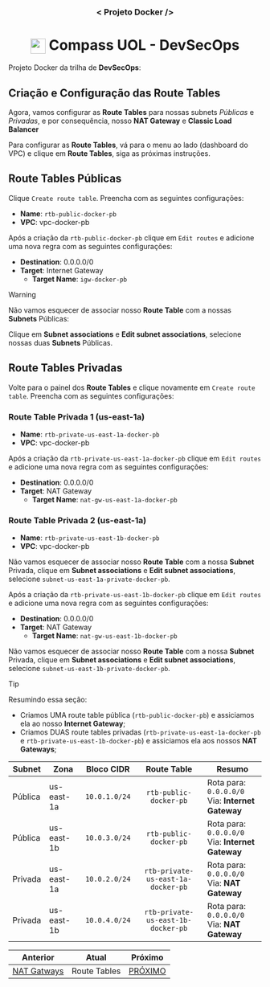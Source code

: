 <h3 align="center">< Projeto Docker /></h3>

<h1 align="center">
    <img align="center" src="https://logospng.org/download/uol/logo-uol-icon-256.png" width="30" height="30" /> Compass UOL - DevSecOps
</h1>

Projeto Docker da trilha de **DevSecOps**:

## Criação e Configuração das Route Tables

Agora, vamos configurar as **Route Tables** para nossas subnets _Públicas_ e _Privadas_, e por consequência, nosso **NAT Gateway** e **Classic Load Balancer**

Para configurar as **Route Tables**, vá para o menu ao lado (dashboard do VPC) e clique em **Route Tables**, siga as próximas instruções.

## Route Tables Públicas

Clique `Create route table`. Preencha com as seguintes configurações:

- **Name**: `rtb-public-docker-pb`
- **VPC**: vpc-docker-pb

Após a criação da `rtb-public-docker-pb` clique em `Edit routes` e adicione uma nova regra com as seguintes configurações:

- **Destination**: 0.0.0.0/0
- **Target**: Internet Gateway
  - **Target Name**: `igw-docker-pb`

> [!WARNING]
> Não vamos esquecer de associar nosso **Route Table** com a nossas **Subnets** Públicas:

Clique em **Subnet associations** e **Edit subnet associations**, selecione nossas duas **Subnets** Públicas.

## Route Tables Privadas

Volte para o painel dos **Route Tables** e clique novamente em `Create route table`. Preencha com as seguintes configurações:

### Route Table Privada 1 (us-east-1a)

- **Name**: `rtb-private-us-east-1a-docker-pb`
- **VPC**: vpc-docker-pb

Após a criação da `rtb-private-us-east-1a-docker-pb` clique em `Edit routes` e adicione uma nova regra com as seguintes configurações:

- **Destination**: 0.0.0.0/0
- **Target**: NAT Gateway
  - **Target Name**: `nat-gw-us-east-1a-docker-pb`

### Route Table Privada 2 (us-east-1a)

- **Name**: `rtb-private-us-east-1b-docker-pb`
- **VPC**: vpc-docker-pb

Não vamos esquecer de associar nosso **Route Table** com a nossa **Subnet** Privada, clique em **Subnet associations** e **Edit subnet associations**, selecione `subnet-us-east-1a-private-docker-pb`.

Após a criação da `rtb-private-us-east-1b-docker-pb` clique em `Edit routes` e adicione uma nova regra com as seguintes configurações:

- **Destination**: 0.0.0.0/0
- **Target**: NAT Gateway
  - **Target Name**: `nat-gw-us-east-1b-docker-pb`

Não vamos esquecer de associar nosso **Route Table** com a nossa **Subnet** Privada, clique em **Subnet associations** e **Edit subnet associations**, selecione `subnet-us-east-1b-private-docker-pb`.

> [!TIP]
> Resumindo essa seção:
>
> - Criamos UMA route table pública (`rtb-public-docker-pb`) e assiciamos ela ao nosso **Internet Gateway**;
> - Criamos DUAS route tables privadas (`rtb-private-us-east-1a-docker-pb` e `rtb-private-us-east-1b-docker-pb`) e assiciamos ela aos nossos **NAT Gateways**;
>
> | Subnet  | Zona       | Bloco CIDR    |            Route Table             | Resumo                                                |
> | ------- | ---------- | ------------- | :--------------------------------: | ----------------------------------------------------- |
> | Pública | us-east-1a | `10.0.1.0/24` |       `rtb-public-docker-pb`       | Rota para: `0.0.0.0/0` <br> Via: **Internet Gateway** |
> | Pública | us-east-1b | `10.0.3.0/24` |       `rtb-public-docker-pb`       | Rota para: `0.0.0.0/0` <br> Via: **Internet Gateway** |
> | Privada | us-east-1a | `10.0.2.0/24` | `rtb-private-us-east-1a-docker-pb` | Rota para: `0.0.0.0/0` <br> Via: **NAT Gateway**      |
> | Privada | us-east-1b | `10.0.4.0/24` | `rtb-private-us-east-1b-docker-pb` | Rota para: `0.0.0.0/0` <br> Via: **NAT Gateway**      |

<div align="center">

| Anterior                         | Atual        | Próximo                         |
| -------------------------------- | ------------ | ------------------------------- |
| [NAT Gatways](3.nat_gateways.md) | Route Tables | [PRÓXIMO](5.security_groups.md) |

<div>
